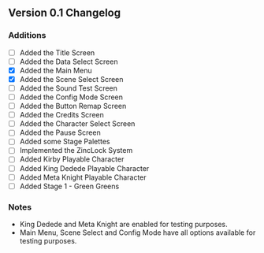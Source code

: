 ## Version 0.1 Changelog
### Additions
- [ ] Added the Title Screen
- [ ] Added the Data Select Screen
- [x] Added the Main Menu
- [x] Added the Scene Select Screen
- [ ] Added the Sound Test Screen
- [ ] Added the Config Mode Screen
- [ ] Added the Button Remap Screen
- [ ] Added the Credits Screen
- [ ] Added the Character Select Screen
- [ ] Added the Pause Screen
- [ ] Added some Stage Palettes
- [ ] Implemented the ZincLock System
- [ ] Added Kirby Playable Character
- [ ] Added King Dedede Playable Character
- [ ] Added Meta Knight Playable Character
- [ ] Added Stage 1 - Green Greens
### Notes
* King Dedede and Meta Knight are enabled for testing purposes.
* Main Menu, Scene Select and Config Mode have all options available for testing purposes.